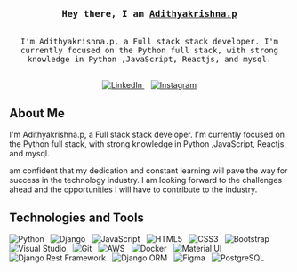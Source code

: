 <!-- Intro -->
<h3 align="center">
  <samp> Hey there, I am
    <b><a target="_blank" href="https://www.linkedin.com/in/adithya-krishnan-p/">Adithyakrishna.p</a></b>
  </samp>
</h3>

<p align="center">
  <samp>
    <br>
    I'm Adithyakrishna.p, a Full stack stack developer. I'm currently focused on the Python full stack, with strong knowledge in Python ,JavaScript, Reactjs, and mysql.
    <br><br>
  </samp>
</p>

<p align="center">
<!--   <a href="https://asifxohd.github.io/portfolio-website/" target="blank">
    <img src="https://img.shields.io/badge/Website-DC143C?style=for-the-badge&logo=medium&logoColor=white" alt="Portfolio Website" />
  </a>&nbsp;&nbsp; -->
  <a href="https://www.linkedin.com/in/adithya-krishnan-p/" target="_blank">
    <img src="https://img.shields.io/badge/LinkedIn-0077B5?style=for-the-badge&logo=linkedin&logoColor=white" alt="LinkedIn" />
  </a>&nbsp;&nbsp;
  <a href="https://www.linkedin.com/in/adithya-krishnan-p/" target="_blank">
    <img src="https://img.shields.io/badge/Instagram-fe4164?style=for-the-badge&logo=instagram&logoColor=white" alt="Instagram" />
  </a>
</p>

<!-- About Section -->
## About Me

<p>  
 I'm Adithyakrishna.p, a Full stack stack developer. I'm currently focused on the Python full stack, with strong knowledge in Python ,JavaScript, Reactjs, and mysql.

am confident that my dedication and constant learning will pave the way for success in the technology industry. I am looking forward to the challenges ahead and the opportunities I will have to contribute to the industry.
</p>

<!-- Technologies and Tools -->
## Technologies and Tools

<p>
  <img src="https://img.shields.io/badge/python-3670A0?style=for-the-badge&logo=python&logoColor=ffdd54" alt="Python" />&nbsp;&nbsp;
  <img src="https://img.shields.io/badge/django-%23092E20.svg?style=for-the-badge&logo=django&logoColor=white" alt="Django" />&nbsp;&nbsp;
  <img src="https://img.shields.io/badge/Javascript-F0DB4F?style=for-the-badge&labelColor=black&logo=javascript&logoColor=F0DB4F" alt="JavaScript" />&nbsp;&nbsp;
  <img src="https://img.shields.io/badge/HTML5-E34F26?style=for-the-badge&logo=html5&logoColor=white" alt="HTML5" />&nbsp;&nbsp;
  <img src="https://img.shields.io/badge/CSS3-1572B6?style=for-the-badge&logo=css3&logoColor=white" alt="CSS3" />&nbsp;&nbsp;
  <img src="https://img.shields.io/badge/Bootstrap-563D7C?style=for-the-badge&logo=bootstrap&logoColor=white" alt="Bootstrap" />&nbsp;&nbsp;
  <img src="https://img.shields.io/badge/Visual_Studio-0078d7?style=for-the-badge&logo=visual%20studio&logoColor=white" alt="Visual Studio" />&nbsp;&nbsp;
  <img src="https://img.shields.io/badge/Git-F05032?style=for-the-badge&logo=git&logoColor=white" alt="Git" />&nbsp;&nbsp;
  <img src="https://img.shields.io/badge/AWS-%23FF9900.svg?style=for-the-badge&logo=amazon-aws&logoColor=white" alt="AWS" />&nbsp;&nbsp;
  <img src="https://img.shields.io/badge/docker-%230db7ed.svg?style=for-the-badge&logo=docker&logoColor=white" alt="Docker" />&nbsp;&nbsp;
  <img src="https://img.shields.io/badge/Material_UI-0081CB?style=for-the-badge&logo=material-ui&logoColor=white" alt="Material UI" />&nbsp;&nbsp;
  <img src="https://img.shields.io/badge/Django_Rest_Framework-092E20?style=for-the-badge&logo=django&logoColor=white" alt="Django Rest Framework" />&nbsp;&nbsp;
  <img src="https://img.shields.io/badge/Django_ORM-092E20?style=for-the-badge&logo=django&logoColor=white" alt="Django ORM" />&nbsp;&nbsp;
  <img src="https://img.shields.io/badge/Figma-F24E1E?style=for-the-badge&logo=figma&logoColor=white" alt="Figma" />&nbsp;&nbsp;
  <img src="https://img.shields.io/badge/postgres-%23316192.svg?style=for-the-badge&logo=postgresql&logoColor=white" alt="PostgreSQL" />&nbsp;&nbsp;
</p>
</p>
